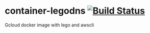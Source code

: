 # container-legodns [![Build Status](https://cloud.drone.io/api/badges/yellowmegaman/container-legodns/status.svg)](https://cloud.drone.io/yellowmegaman/container-legodns)

Gcloud docker image with lego and awscli
